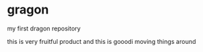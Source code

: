 # gragon
my first dragon repository

this is very fruitful product
and this is gooodi
moving things around
